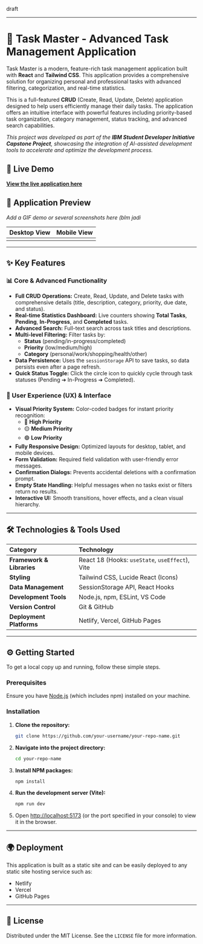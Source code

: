 draft 

-----

# 🚀 Task Master - Advanced Task Management Application

Task Master is a modern, feature-rich task management application built with **React** and **Tailwind CSS**. This application provides a comprehensive solution for organizing personal and professional tasks with advanced filtering, categorization, and real-time statistics.

This is a full-featured **CRUD** (Create, Read, Update, Delete) application designed to help users efficiently manage their daily tasks. The application offers an intuitive interface with powerful features including priority-based task organization, category management, status tracking, and advanced search capabilities.

*This project was developed as part of the **IBM Student Developer Initiative Capstone Project**, showcasing the integration of AI-assisted development tools to accelerate and optimize the development process.*

## 📍 Live Demo

[**View the live application here**](https://your-live-demo-link.com)

## 📸 Application Preview

*Add a GIF demo or several screenshots here (blm jadi*

| Desktop View | Mobile View |
| :---: | :---: |
|  |  |

-----

## ✨ Key Features

### 📊 Core & Advanced Functionality

  * **Full CRUD Operations:** Create, Read, Update, and Delete tasks with comprehensive details (title, description, category, priority, due date, and status).
  * **Real-time Statistics Dashboard:** Live counters showing **Total Tasks**, **Pending**, **In-Progress**, and **Completed** tasks.
  * **Advanced Search:** Full-text search across task titles and descriptions.
  * **Multi-level Filtering:** Filter tasks by:
      * **Status** (pending/in-progress/completed)
      * **Priority** (low/medium/high)
      * **Category** (personal/work/shopping/health/other)
  * **Data Persistence:** Uses the `sessionStorage` API to save tasks, so data persists even after a page refresh.
  * **Quick Status Toggle:** Click the circle icon to quickly cycle through task statuses (Pending ➔ In-Progress ➔ Completed).

### 🎨 User Experience (UX) & Interface

  * **Visual Priority System:** Color-coded badges for instant priority recognition:
      * 🔴 **High Priority**
      * 🟡 **Medium Priority**
      * 🟢 **Low Priority**
  * **Fully Responsive Design:** Optimized layouts for desktop, tablet, and mobile devices.
  * **Form Validation:** Required field validation with user-friendly error messages.
  * **Confirmation Dialogs:** Prevents accidental deletions with a confirmation prompt.
  * **Empty State Handling:** Helpful messages when no tasks exist or filters return no results.
  * **Interactive UI:** Smooth transitions, hover effects, and a clean visual hierarchy.

-----

## 🛠️ Technologies & Tools Used

| Category | Technology |
| :--- | :--- |
| **Framework & Libraries** | React 18 (Hooks: `useState`, `useEffect`), Vite |
| **Styling** | Tailwind CSS, Lucide React (Icons) |
| **Data Management** | SessionStorage API, React Hooks |
| **Development Tools** | Node.js, npm, ESLint, VS Code |
| **Version Control** | Git & GitHub |
| **Deployment Platforms** | Netlify, Vercel, GitHub Pages |

-----

## ⚙️ Getting Started

To get a local copy up and running, follow these simple steps.

### Prerequisites

Ensure you have [Node.js](https://nodejs.org/) (which includes npm) installed on your machine.

### Installation

1.  **Clone the repository:**
    ```bash
    git clone https://github.com/your-username/your-repo-name.git
    ```
2.  **Navigate into the project directory:**
    ```bash
    cd your-repo-name
    ```
3.  **Install NPM packages:**
    ```bash
    npm install
    ```
4.  **Run the development server (Vite):**
    ```bash
    npm run dev
    ```
5.  Open [http://localhost:5173](https://www.google.com/search?q=http://localhost:5173) (or the port specified in your console) to view it in the browser.

-----

## 🌍 Deployment

This application is built as a static site and can be easily deployed to any static site hosting service such as:

  * Netlify
  * Vercel
  * GitHub Pages

-----

## 📜 License

Distributed under the MIT License. See the `LICENSE` file for more information.
